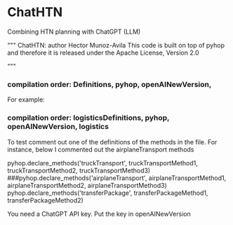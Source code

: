 # ChatHTN
Combining HTN planning with ChatGPT (LLM)

"""  ChatHTN: author Hector Munoz-Avila
    This code is built on top of pyhop and therefore it is released under the  Apache License, Version 2.0 

"""  

### compilation order: <domain>Definitions, pyhop, openAINewVersion, <domain>
For example:

### compilation order: logisticsDefinitions, pyhop, openAINewVersion, logistics

To test comment out one of the definitions of the methods in the <domain> file. For instance, below I commented out the airplaneTransport methods


pyhop.declare_methods('truckTransport', truckTransportMethod1, truckTransportMethod2, truckTransportMethod3) 
###pyhop.declare_methods('airplaneTransport', airplaneTransportMethod1, airplaneTransportMethod2, airplaneTransportMethod3) 
pyhop.declare_methods('transferPackage', transferPackageMethod1, transferPackageMethod2) 

You need a ChatGPT API key. Put the key in openAINewVersion
